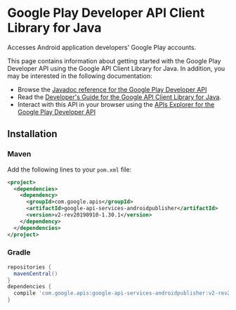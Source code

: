 # Google Play Developer API Client Library for Java

Accesses Android application developers' Google Play accounts.

This page contains information about getting started with the Google Play Developer API
using the Google API Client Library for Java. In addition, you may be interested
in the following documentation:

* Browse the [Javadoc reference for the Google Play Developer API][javadoc]
* Read the [Developer's Guide for the Google API Client Library for Java][google-api-client].
* Interact with this API in your browser using the [APIs Explorer for the Google Play Developer API][api-explorer]

## Installation

### Maven

Add the following lines to your `pom.xml` file:

```xml
<project>
  <dependencies>
    <dependency>
      <groupId>com.google.apis</groupId>
      <artifactId>google-api-services-androidpublisher</artifactId>
      <version>v2-rev20190910-1.30.1</version>
    </dependency>
  </dependencies>
</project>
```

### Gradle

```gradle
repositories {
  mavenCentral()
}
dependencies {
  compile 'com.google.apis:google-api-services-androidpublisher:v2-rev20190910-1.30.1'
}
```

[javadoc]: https://googleapis.dev/java/google-api-services-androidpublisher/latest/index.html
[google-api-client]: https://github.com/googleapis/google-api-java-client/
[api-explorer]: https://developers.google.com/apis-explorer/#p/abusiveexperiencereport/v1/
